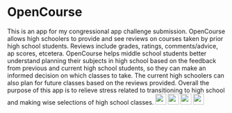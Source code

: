 # OpenCourse
This is an app for my congressional app challenge submission. OpenCourse allows high schoolers to provide and see reviews on courses taken by prior high school students. Reviews include grades, ratings, comments/advice, ap scores, etcetera. OpenCourse helps middle school students better understand planning their subjects in high school based on the feedback from previous and current high school students, so they can make an informed decision on which classes to take. The current high schoolers can also plan for future classes based on the reviews provided. Overall the purpose of this app is to relieve stress related to transitioning to high school and making wise selections of high school classes.
<img src='https://user-images.githubusercontent.com/82910597/215368194-0f2e9e47-6e38-4fd5-9cfb-1e20351237e3.PNG' width='25'>
<img src='https://user-images.githubusercontent.com/82910597/215368218-4e13a2c3-65b5-40e0-b51d-68c4a8109552.PNG' width='25'>
<img src='https://user-images.githubusercontent.com/82910597/215368209-1f0329c6-d5a8-41b4-9a1b-43c15ae41bbd.PNG' width='25'>
<img src='https://user-images.githubusercontent.com/82910597/215368168-e9aa09aa-6a46-4bf8-8b15-ed5d44d6f3d2.PNG' width='25'>
